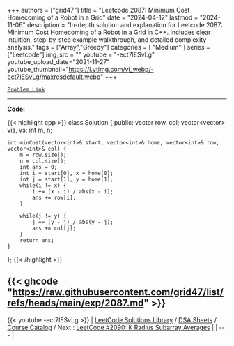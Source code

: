 
+++
authors = ["grid47"]
title = "Leetcode 2087: Minimum Cost Homecoming of a Robot in a Grid"
date = "2024-04-12"
lastmod = "2024-11-06"
description = "In-depth solution and explanation for Leetcode 2087: Minimum Cost Homecoming of a Robot in a Grid in C++. Includes clear intuition, step-by-step example walkthrough, and detailed complexity analysis."
tags = ["Array","Greedy"]
categories = [
    "Medium"
]
series = ["Leetcode"]
img_src = ""
youtube = "-ect7lESvLg"
youtube_upload_date="2021-11-27"
youtube_thumbnail="https://i.ytimg.com/vi_webp/-ect7lESvLg/maxresdefault.webp"
+++



[`Problem Link`](https://leetcode.com/problems/minimum-cost-homecoming-of-a-robot-in-a-grid/description/)

---
**Code:**

{{< highlight cpp >}}
class Solution {
public:
    vector<int> row, col;
    vector<vector<long>> vis, vs;
    int m, n;
    
    int minCost(vector<int>& start, vector<int>& home, vector<int>& row, vector<int>& col) {
        m = row.size();
        n = col.size();
        int ans = 0;
        int i = start[0], x = home[0];
        int j = start[1], y = home[1];
        while(i != x) {
            i += (x - i) / abs(x - i);
            ans += row[i];
        }
        
        while(j != y) {
            j += (y - j) / abs(y - j);
            ans += col[j];
        }        
        return ans;
    }
    
};
{{< /highlight >}}

{{< ghcode "https://raw.githubusercontent.com/grid47/list/refs/heads/main/exp/2087.md" >}}
---
{{< youtube -ect7lESvLg >}}
| [LeetCode Solutions Library](https://grid47.xyz/leetcode/) / [DSA Sheets](https://grid47.xyz/sheets/) / [Course Catalog](https://grid47.xyz/courses/) / Next : [LeetCode #2090: K Radius Subarray Averages](https://grid47.xyz/leetcode/solution-2090-k-radius-subarray-averages/) |
| --- |
